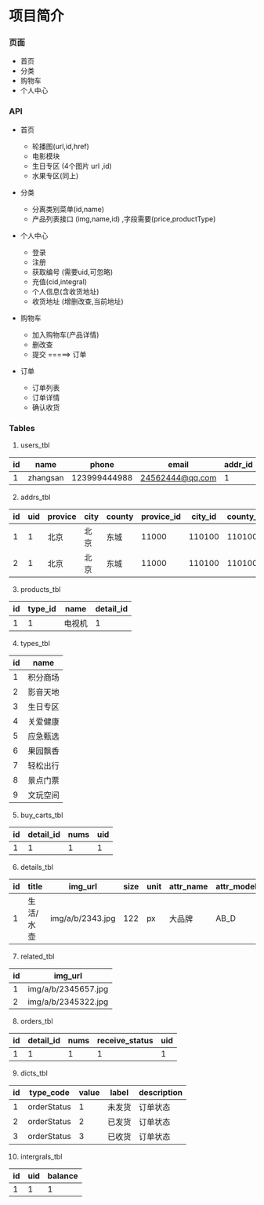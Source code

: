 # 项目简介



### 页面
- 首页
- 分类
- 购物车
- 个人中心


### API

- 首页
    + 轮播图(url,id,href)
    + 电影模块
    + 生日专区 (4个图片  url ,id)
    + 水果专区(同上)
- 分类
    + 分离类别菜单(id,name)
    + 产品列表接口 (img,name,id) ,字段需要(price,productType)
- 个人中心
    + 登录
    + 注册
    + 获取编号 (需要uid,可忽略)
    + 充值(cid,integral)      
    + 个人信息(含收货地址)
    + 收货地址 (增删改查,当前地址)
    
- 购物车
    + 加入购物车(产品详情)
    + 删改查
    + 提交 =====> 订单
- 订单
    + 订单列表
    + 订单详情
    + 确认收货


### Tables

1. users_tbl

|  id   | name  | phone | email  | addr_id  |
|  ----  | ----  |----  |----  |----  |
|  1   | zhangsan  | 123999444988 | 24562444@qq.com  | 1  |

 
2. addrs_tbl

|  id | uid | provice | city | county | provice_id | city_id | county_id | detail_locatoin | name | tel | checked |
|  ----  | ----  |----  | ---- | ---- | ---- | ---- | ---- | ---- | ---- | ---- | ----- |
|  1   | 1  | 北京 | 北京 | 东城 | 11000 | 110100 | 110100 | 地下室 | 张三 | 132123345555 | true |
|  2   | 1  | 北京 | 北京 | 东城 | 11000 | 110100 | 110100 | 地下室~~ | 李四 | 132123345555 | false |
    
 
 

 


3. products_tbl   

|  id   | type_id  | name | detail_id | 
|  ----  | ----  | ----  | ---- |
|  1   | 1  | 电视机 | 1 |
 
 
4. types_tbl

|  id   | name   | 
|  ----  | ---- |
|  1   | 积分商场  | 
|  2   | 影音天地  |
|  3   | 生日专区  |
|  4   | 关爱健康  |
|  5   | 应急甄选  |
|  6   | 果园飘香  |
|  7   | 轻松出行  |
|  8   | 景点门票  |
|  9   | 文玩空间  |
 

 
 
5. buy_carts_tbl 

|  id  | detail_id | nums | uid |
|  ----  | ----  |----  | ---- |
|  1   | 1  | 1  | 1 |
 
 

 
6. details_tbl

| id | title | img_url | size | unit | attr_name | attr_model | attr_l | attr_w | attr_h | attr_unit | attr_location | attr_send_time | rid |
|  ----  | ----  |----  | -----  | ---- | ----  |----  |----  | -----  | ------ |----  |----  |----  | -----  | 
|  1   | 生活/水壶  | img/a/b/2343.jpg | 122 | px | 大品牌 | AB_D | 44 | 33 | 55 | px | shenzhen | 2020-02-21 | 1 |
 
 

 7. related_tbl

|  id   | img_url   | 
|  ----  | ---- |
|  1   | img/a/b/2345657.jpg  | 
|  2   | img/a/b/2345322.jpg  | 

 

 8. orders_tbl 

|  id  | detail_id | nums | receive_status | uid |
|  ----  | ----  |----  | ---- | ---- |
|  1   | 1  | 1  | 1 | 1 |

9. dicts_tbl
 

 |  id  | type_code | value | label | description |
|  ----  | ----  |----  | ---- | ---- |
|  1   | orderStatus  | 1  | 未发货 | 订单状态 |
|  2   | orderStatus  | 2  | 已发货 | 订单状态 |
|  3   | orderStatus  | 3  | 已收货 | 订单状态 |


10. intergrals_tbl
 

 |  id  | uid | balance |  
|  ----  | ----  |----  | 
|  1   | 1  | 1  |
 